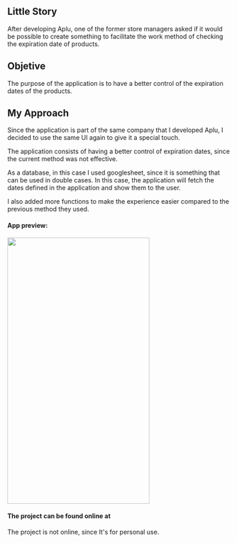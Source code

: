 ## Little Story
After developing Aplu, one of the former store managers asked if it would be possible to create something to facilitate the work method of checking the expiration date of products.

## Objetive
The purpose of the application is to have a better control of the expiration dates of the products.

## My Approach
Since the application is part of the same company that I developed Aplu, I decided to use the same UI again to give it a special touch.

The application consists of having a better control of expiration dates, since the current method was not effective.

As a database, in this case I used googlesheet, since it is something that can be used in double cases.
In this case, the application will fetch the dates defined in the application and show them to the user.

I also added more functions to make the experience easier compared to the previous method they used.


#### App preview:
<img src="" width="320" height="600"/>



#### The project can be found online at
The project is not online, since It's for personal use.
